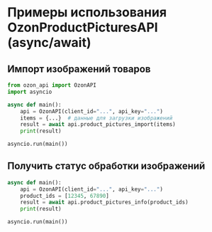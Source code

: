 # Примеры использования OzonProductPicturesAPI (async/await)

## Импорт изображений товаров
```python
from ozon_api import OzonAPI
import asyncio

async def main():
    api = OzonAPI(client_id="...", api_key="...")
    items = {...}  # данные для загрузки изображений
    result = await api.product_pictures_import(items)
    print(result)

asyncio.run(main())
```

## Получить статус обработки изображений
```python
async def main():
    api = OzonAPI(client_id="...", api_key="...")
    product_ids = [12345, 67890]
    result = await api.product_pictures_info(product_ids)
    print(result)

asyncio.run(main()) 